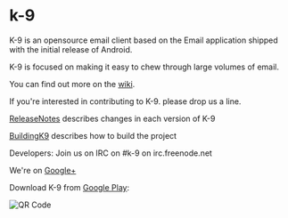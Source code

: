 # k-9
K-9 is an opensource email client based on the Email application shipped with the initial release of Android.

K-9 is focused on making it easy to chew through large volumes of email.

You can find out more on the [wiki](https://github.com/k9mail/k-9/wiki).

If you're interested in contributing to K-9. please drop us a line.

[ReleaseNotes](https://github.com/k9mail/k-9/wiki/ReleaseNotes) describes changes in each version of K-9

[BuildingK9](https://github.com/k9mail/k-9/wiki/BuildingK9) describes how to build the project

Developers: Join us on IRC on #k-9 on irc.freenode.net

We're on [Google+](https://plus.google.com/114221735215588688400) 

Download K-9 from [Google Play](https://play.google.com/store/apps/details?id=com.fsck.k9):

![QR Code](http://chart.apis.google.com/chart?cht=qr&chs=100x100&chl=market%3A//details%3Fid%3Dcom.fsck.k9&force-image.png)
